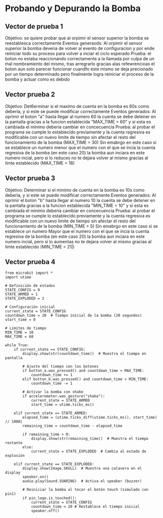 # Probando y Depurando la Bomba
## Vector de prueba 1 
Objetivo: se quiere probar que al orpimir el sensor superior la bomba se reestablesca correctamente 
Eventos generaods: Al orpimir el sensor superior la bomba deveria de volver al evento de configuracion y por ende reiniciar todo su proceso para volver a inciar el ciclo esperado
Prueba: el boton no estaba reaccionando correctamente a la llamada por culpa de un mal nombramiento del mismo, tras arregrarlo gracias alas refewrencioas el boton aun solo parecer funcionar cuandfo este mismo se deja precionado por un tiempo determinado
pero finalmente logra reiniciar el proceso de la bomba y actuar como es debido

## Vector prueba 2
Objetivo: Det6erminar si el maximo de cuenta en la bomba es 60s como deberia, y si este se puede modificar correctamente
Eventos generados: Al oprimir el boton "a" hasta llegar al numero 60 la cuenta se debe detener en la pantalla gracias a la funcion establecida "MAX_TIME = 60" y si esta es cambiada el minimo deberia cambiar en concecuencia
Prueba: al probar el programa se cumple lo establecido previamente y la cuenta regresiva es modificable con un nuevo limite de tiempo sin afectar el resto del funcionamiento de la bomba (MAX_TIME = 30) Sin emabrgo en este caso si se establece un numero
menor que el numero con el que se incia la cuenta regresiva de la bomba (en este caso 20) la bomba aun inciara en este numero incial, pero si lo reduces no te dejara volver al mismo gracias al limte establecido (MAX_TIME = 18) 

## Vector prueba 3
Objetivo: Determinar si el minimo de cuenta en la bomba es 10s como deberia, y si este se puede modificar correctamente
Eventos generados: Al oprimir el boton "b" hasta llegar al numero 10 la cuenta se debe detener en la pantalla gracias a la funcion establecida "MIN_TIME = 10" y si esta es cambiada el minimo deberia cambiar en concecuencia
Prueba: al probar el programa se cumple lo establecido previamente y la cuenta regresiva es modificable con un nuevo limite de tiempo sin afectar el resto del funcionamiento de la bomba (MIN_TIME = 5)  Sin emabrgo en este caso si se establece un numero
Mayor que el numero con el que se incia la cuenta regresiva de la bomba (en este caso 20) la bomba aun inciara en este numero incial, pero si lo aumentas no te dejara volver al mismo gracias al limte establecido (MIN_TIME = 21|) 

## Vector prueba 4


    from microbit import *
    import utime
    
    # Definición de estados
    STATE_CONFIG = 0
    STATE_ARMED = 1
    STATE_EXPLODED = 2
    
    # Configuración inicial
    current_state = STATE_CONFIG
    countdown_time = 20  # Tiempo inicial de la bomba (20 segundos)
    start_time = 0
    
    # Límites de tiempo
    MIN_TIME = 10
    MAX_TIME = 60
    
    while True:
        if current_state == STATE_CONFIG:
            display.show(str(countdown_time))  # Muestra el tiempo en pantalla
    
            # Ajuste del tiempo con los botones
            if button_a.was_pressed() and countdown_time < MAX_TIME:
                countdown_time += 1
            elif button_b.was_pressed() and countdown_time > MIN_TIME:
                countdown_time -= 1
    
            # Activar la bomba con shake
            if accelerometer.was_gesture("shake"):
                current_state = STATE_ARMED
                start_time = utime.ticks_ms()
    
        elif current_state == STATE_ARMED:
            elapsed_time = (utime.ticks_diff(utime.ticks_ms(), start_time) // 1000)
            remaining_time = countdown_time - elapsed_time
    
            if remaining_time > 0:
                display.show(str(remaining_time))  # Muestra el tiempo restante
            else:
                current_state = STATE_EXPLODED  # Cambia al estado de explosión
    
        elif current_state == STATE_EXPLODED:
            display.show(Image.SKULL)  # Muestra una calavera en el display
            speaker.on()
            audio.play(Sound.SOARING)  # Activa el speaker (buzzer)
    
            # Reiniciar la bomba al tocar el botón touch (simulado con pin1)
            if pin_logo.is_touched():
                current_state = STATE_CONFIG
                countdown_time = 20 # Restablece el tiempo inicial
                speaker.off()
